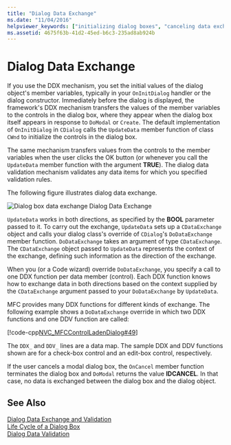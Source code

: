 ```yaml
---
title: "Dialog Data Exchange"
ms.date: "11/04/2016"
helpviewer_keywords: ["initializing dialog boxes", "canceling data exchange", "dialog box data, retrieving", "DDX (dialog data exchange), data exchange mechanism", "dialog boxes [MFC], initializing", "dialog boxes [MFC], retrieving user input using DDX", "dialog box data", "dialog boxes [MFC], data exchange", "CDataExchange class [MFC], using DDX", "DoDataExchange method [MFC]", "user input [MFC], retrieving from MFC dialog boxes", "capturing user input [MFC]", "transferring dialog box data", "DDX (dialog data exchange), canceling", "UpdateData method [MFC]", "retrieving dialog box data [MFC]"]
ms.assetid: 4675f63b-41d2-45ed-b6c3-235ad8ab924b
---
```

# Dialog Data Exchange

If you use the DDX mechanism, you set the initial values of the dialog object's member variables, typically in your `OnInitDialog` handler or the dialog constructor. Immediately before the dialog is displayed, the framework's DDX mechanism transfers the values of the member variables to the controls in the dialog box, where they appear when the dialog box itself appears in response to `DoModal` or `Create`. The default implementation of `OnInitDialog` in `CDialog` calls the `UpdateData` member function of class `CWnd` to initialize the controls in the dialog box.

The same mechanism transfers values from the controls to the member variables when the user clicks the OK button (or whenever you call the `UpdateData` member function with the argument **TRUE**). The dialog data validation mechanism validates any data items for which you specified validation rules.

The following figure illustrates dialog data exchange.

![Dialog box data exchange](../mfc/media/vc379d1.gif)
Dialog Data Exchange

`UpdateData` works in both directions, as specified by the **BOOL** parameter passed to it. To carry out the exchange, `UpdateData` sets up a `CDataExchange` object and calls your dialog class's override of `CDialog`'s `DoDataExchange` member function. `DoDataExchange` takes an argument of type `CDataExchange`. The `CDataExchange` object passed to `UpdateData` represents the context of the exchange, defining such information as the direction of the exchange.

When you (or a Code wizard) override `DoDataExchange`, you specify a call to one DDX function per data member (control). Each DDX function knows how to exchange data in both directions based on the context supplied by the `CDataExchange` argument passed to your `DoDataExchange` by `UpdateData`.

MFC provides many DDX functions for different kinds of exchange. The following example shows a `DoDataExchange` override in which two DDX functions and one DDV function are called:

[!code-cpp[NVC_MFCControlLadenDialog#49](../mfc/codesnippet/cpp/dialog-data-exchange_1.cpp)]

The `DDX_` and `DDV_` lines are a data map. The sample DDX and DDV functions shown are for a check-box control and an edit-box control, respectively.

If the user cancels a modal dialog box, the `OnCancel` member function terminates the dialog box and `DoModal` returns the value **IDCANCEL**. In that case, no data is exchanged between the dialog box and the dialog object.

## See Also

[Dialog Data Exchange and Validation](../mfc/dialog-data-exchange-and-validation.md)<br/>
[Life Cycle of a Dialog Box](../mfc/life-cycle-of-a-dialog-box.md)<br/>
[Dialog Data Validation](../mfc/dialog-data-validation.md)

